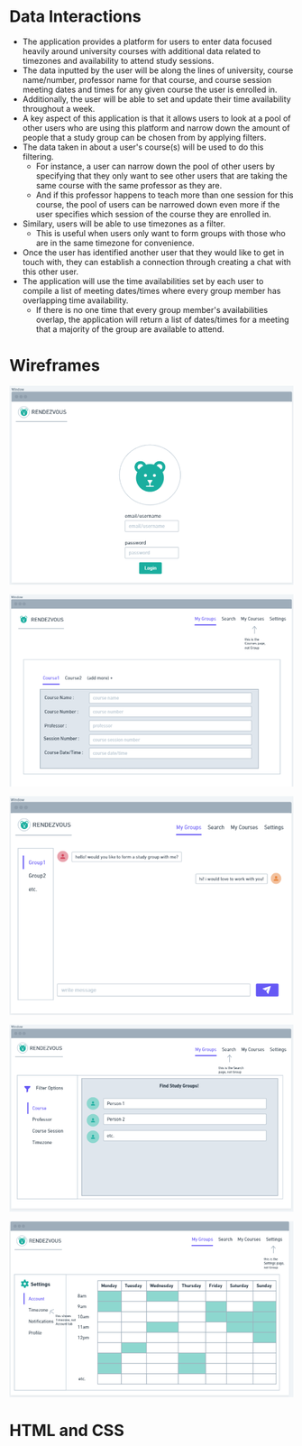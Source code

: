 # Data Interactions


- The application provides a platform for users to enter data focused heavily around university courses with additional data related to timezones and availability to attend study sessions. 
- The data inputted by the user will be along the lines of university, course name/number, professor name for that course, and course session meeting dates and times for any given course the user is enrolled in.
- Additionally, the user will be able to set and update their time availability throughout a week. 
- A key aspect of this application is that it allows users to look at a pool of other users who are using this platform and narrow down the amount of people that a study group can be chosen from by applying filters. 
- The data taken in about a user's course(s) will be used to do this filtering. 
  - For instance, a user can narrow down the pool of other users by specifying that they only want to see other users that are taking the same course with the same professor as they are. 
  - And if this professor happens to teach more than one session for this course, the pool of users can be narrowed down even more if the user specifies which session of the course they are enrolled in. 
- Similary, users will be able to use timezones as a filter. 
  - This is useful when users only want to form groups with those who are in the same timezone for convenience. 
- Once the user has identified another user that they would like to get in touch with, they can establish a connection through creating a chat with this other user. 
- The application will use the time availabilities set by each user to compile a list of meeting dates/times where every group member has overlapping time availability.
  - If there is no one time that every group member's availabilities overlap, the application will return a list of dates/times for a meeting that a majority of the group are available to attend.

# Wireframes


![login](../images/login_page.png)

![courses](../images/courses_page.png)

![groups](../images/groups_page.png)

![search](../images/search_page.png)

![settings](../images/settings_page.png)

# HTML and CSS

